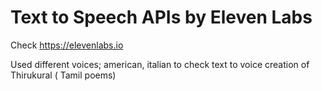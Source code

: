 # Text to Speech APIs by Eleven Labs

Check https://elevenlabs.io

Used different voices; american, italian to check text to voice creation of Thirukural ( Tamil poems)
